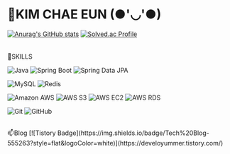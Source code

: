 # 🍅KIM CHAE EUN (●'◡'●)

<!--
**Chaeeunm/Chaeeunm** is a ✨ _special_ ✨ repository because its `README.md` (this file) appears on your GitHub profile.

Here are some ideas to get you started:

- 🔭 I’m currently working on ...
- 🌱 I’m currently learning ...
- 👯 I’m looking to collaborate on ...
- 🤔 I’m looking for help with ...
- 💬 Ask me about ...
- 📫 How to reach me: ...
- 😄 Pronouns: ...
- ⚡ Fun fact: ...
![로고명](https://img.shields.io/badge/로고명-원하는색상코드.svg?&style=for-the-badge&logo=로고명&logoColor=로고색상)
![Top Langs](https://github-readme-stats.vercel.app/api/top-langs/?username=깃허브 닉네임&layout=레이아웃 스타일&theme=스타일)

-->

[![Anurag's GitHub stats](https://github-readme-stats.vercel.app/api?username=Chaeeunm&show_icons=true&bg_color=00000000)](https://github.com/anuraghazra/github-readme-stats)
[![Solved.ac Profile](http://mazassumnida.wtf/api/v2/generate_badge?boj=rlacodms70)](https://solved.ac/rlacodms70/)
<br>
<br><br>
🔭SKILLS

![Java](https://img.shields.io/badge/Java-007396.svg?style=for-the-badge&logo=Java&logoColor=white)
![Spring Boot](https://img.shields.io/badge/Spring%20Boot-6DB33F.svg?style=for-the-badge&logo=Spring%20Boot&logoColor=white)
![Spring Data JPA](https://img.shields.io/badge/Spring%20Data%20JPA-6DB33F.svg?style=for-the-badge&logo=Spring&logoColor=white)

![MySQL](https://img.shields.io/badge/MySQL-4479A1.svg?style=for-the-badge&logo=mysql&logoColor=white)
![Redis](https://img.shields.io/badge/Redis-DC382D.svg?style=for-the-badge&logo=Redis&logoColor=white)

![Amazon AWS](https://img.shields.io/badge/Amazon%20AWS-232F3E.svg?style=for-the-badge&logo=amazon%20aws&logoColor=white)
![AWS S3](https://img.shields.io/badge/AWS%20S3-569A31.svg?style=for-the-badge&logo=Amazon%20S3&logoColor=white)
![AWS EC2](https://img.shields.io/badge/AWS%20EC2-FF9900.svg?style=for-the-badge&logo=Amazon%20EC2&logoColor=white)
![AWS RDS](https://img.shields.io/badge/AWS%20RDS-527FFF.svg?style=for-the-badge&logo=Amazon%20RDS&logoColor=white)

![Git](https://img.shields.io/badge/Git-F05032.svg?style=for-the-badge&logo=git&logoColor=white)
![GitHub](https://img.shields.io/badge/GitHub-181717.svg?style=for-the-badge&logo=github&logoColor=white)

<br>
📫Blog
[![Tistory Badge](https://img.shields.io/badge/Tech%20Blog-555263?style=flat&logoColor=white)](https://develoyummer.tistory.com/)



